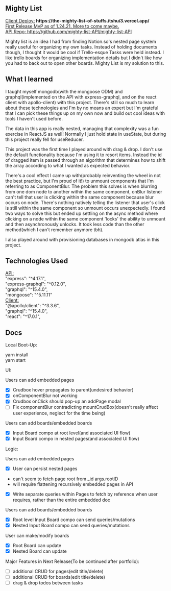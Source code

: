 <h2>Mighty List</h2> 
<ins>Client Deploy:</ins> <b>https://the-mighty-list-of-stuffs.itshui3.vercel.app/</b>
<br /><ins>First Release MvP as of 1.24.21. More to come maybe.</ins>
<br /><ins>API Repo: https://github.com/mighty-list-API/mighty-list-API</ins>

Mighty list is an idea I had from finding Notion.so's nested page system really useful for organizing my own tasks. Instead of holding documents though, I thought it would be cool if Trello-esque Tasks were held instead. I like trello boards for organizing implementation details but I didn't like how you had to back out to open other boards. Mighty List is my solution to this. 

<h2>What I learned</h2>

I taught myself mongodb(with the mongoose ODM) and graphql(implemented on the API with express-graphql, and on the react client with apollo-client) with this project. There's still so much to learn about these technologies and I'm by no means an expert but I'm grateful that I can pick these things up on my own now and build out cool ideas with tools I haven't used before. 

The data in this app is really nested, managing that complexity was a fun exercise in ReactJS as well! Normally I just hold state in useState, but during this project really fell for useReducer. 

This project was the first time I played around with drag & drop. I don't use the default functionality because I'm using it to resort items. Instead the id of dragged item is passed through an algorithm that determines how to shift the array according to what I wanted as expected behavior. 

There's a cool effect I came up with(probably reinventing the wheel in not the best practice, but I'm proud of it!) to unmount components that I'm referring to as ComponentBlur. The problem this solves is when blurring from one dom node to another within the same component, onBlur listener can't tell that user is clicking within the same component because blur occurs on node. There's nothing natively telling the listener that user's click is still within the same component so unmount occurs unexpectedly. I found two ways to solve this but ended up settling on the async method where clicking on a node within the same component 'locks' the ability to unmount and then asynchronously unlocks. It took less code than the other method(which I can't remember anymore tbh). 

I also played around with provisioning databases in mongodb atlas in this project. 

<h2>Technologies Used</h2>
<ins>API:</ins> <br/>
    "express": "^4.17.1",<br/>
    "express-graphql": "^0.12.0",<br/>
    "graphql": "^15.4.0",<br/>
    "mongoose": "^5.11.11"<br/>
<ins>Client:</ins> <br/>
    "@apollo/client": "^3.3.6",<br/>
    "graphql": "^15.4.0",<br/>
    "react": "^17.0.1",<br/>
    
<h2>Docs</h2>
Local Boot-Up: 

yarn install<br />
yarn start

UI:

Users can add embedded pages

- [x]  Crudbox hover propagates to parent(undesired behavior)
- [x]  onComponentBlur not working
- [x]  Crudbox onClick should pop-up an addPage modal
- [ ]  Fix componentBlur contradicting mountCrudBox(doesn't really affect user experience, neglect for the time being)

Users can add boards/embedded boards

- [x]  Input Board compo at root level(and associated UI flow)
- [x]  Input Board compo in nested pages(and associated UI flow)

Logic:

Users can add embedded pages

- [x]  User can persist nested pages
- can't seem to fetch page root from _id args.rootID
- will require flattening recursively embedded pages in API
- [x]  Write separate queries within Pages to fetch by reference when user requires, rather than the entire embedded doc

Users can add boards/embedded boards

- [x]  Root level Input Board compo can send queries/mutations
- [x]  Nested Input Board compo can send queries/mutations

User can make/modify boards

- [x]  Root Board can update
- [x]  Nested Board can update

Major Features in Next Release(To be continued after portfolio): 

- [ ]  additional CRUD for pages(edit title/delete)
- [ ]  additional CRUD for boards(edit title/delete)
- [ ]  drag & drop todos between tasks
